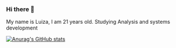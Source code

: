 ### Hi there 👋

My name is Luiza, I am 21 years old.
Studying Analysis and systems development

[![Anurag's GitHub stats](https://github-readme-stats.vercel.app/api?username=luizsharps&theme=github_dark_dimmed)](https://github.com/anuraghazra/github-readme-stats)

<!--
**luizsharps/luizsharps** is a ✨ _special_ ✨ repository because its `README.md` (this file) appears on your GitHub profile.

Here are some ideas to get you started:

- 🔭 I’m currently working on ...
- 🌱 I’m currently learning ...
- 👯 I’m looking to collaborate on ...
- 🤔 I’m looking for help with ...
- 💬 Ask me about ...
- 📫 How to reach me: ...
- 😄 Pronouns: ...
- ⚡ Fun fact: ...
-->

